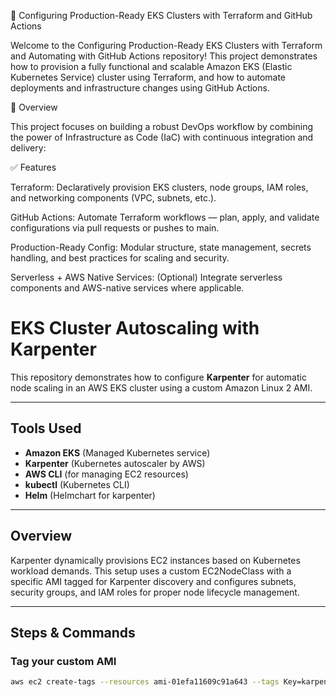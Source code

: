 🚀 Configuring Production-Ready EKS Clusters with Terraform and GitHub Actions

Welcome to the Configuring Production-Ready EKS Clusters with Terraform and Automating with GitHub Actions repository! This project demonstrates how to provision a fully functional and scalable Amazon EKS (Elastic Kubernetes Service) cluster using Terraform, and how to automate deployments and infrastructure changes using GitHub Actions.

🌟 Overview

This project focuses on building a robust DevOps workflow by combining the power of Infrastructure as Code (IaC) with continuous integration and delivery:

✅ Features

Terraform: Declaratively provision EKS clusters, node groups, IAM roles, and networking components (VPC, subnets, etc.).

GitHub Actions: Automate Terraform workflows — plan, apply, and validate configurations via pull requests or pushes to main.

Production-Ready Config: Modular structure, state management, secrets handling, and best practices for scaling and security.

Serverless + AWS Native Services: (Optional) Integrate serverless components and AWS-native services where applicable.


# EKS Cluster Autoscaling with Karpenter

This repository demonstrates how to configure **Karpenter** for automatic node scaling in an AWS EKS cluster using a custom Amazon Linux 2 AMI.

---

## Tools Used
- **Amazon EKS** (Managed Kubernetes service)
- **Karpenter** (Kubernetes autoscaler by AWS)
- **AWS CLI** (for managing EC2 resources)
- **kubectl** (Kubernetes CLI)
- **Helm** (Helmchart for karpenter)

---

## Overview

Karpenter dynamically provisions EC2 instances based on Kubernetes workload demands. This setup uses a custom EC2NodeClass with a specific AMI tagged for Karpenter discovery and configures subnets, security groups, and IAM roles for proper node lifecycle management.

---

## Steps & Commands

### Tag your custom AMI

```bash
aws ec2 create-tags --resources ami-01efa11609c91a643 --tags Key=karpenter-ami,Value=true

